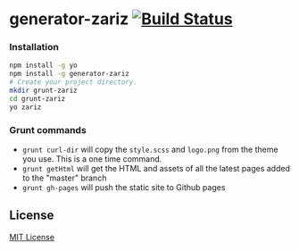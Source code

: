 # generator-zariz [![Build Status](https://secure.travis-ci.org/Gizra/generator-zariz.png?branch=master)](https://travis-ci.org/Gizra/generator-zariz)

### Installation

```bash
npm install -g yo
npm install -g generator-zariz
# Create your project directory.
mkdir grunt-zariz
cd grunt-zariz
yo zariz
```

### Grunt commands

* ``grunt curl-dir`` will copy the ``style.scss`` and ``logo.png`` from the theme you use. This is a one time command.
* ``grunt getHtml`` will get the HTML and assets of all the latest pages added to the "master" branch
* ``grunt gh-pages`` will push the static site to Github pages

## License

[MIT License](http://en.wikipedia.org/wiki/MIT_License)

